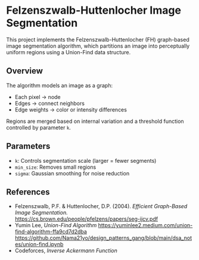 # Felzenszwalb-Huttenlocher Image Segmentation

This project implements the Felzenszwalb-Huttenlocher (FH) graph-based image segmentation algorithm, which partitions an image into perceptually uniform regions using a Union-Find data structure.

## Overview

The algorithm models an image as a graph:

- Each pixel → node
- Edges → connect neighbors
- Edge weights → color or intensity differences

Regions are merged based on internal variation and a threshold function controlled by parameter `k`.

## Parameters

- `k`: Controls segmentation scale (larger = fewer segments)
- `min_size`: Removes small regions
- `sigma`: Gaussian smoothing for noise reduction

## References

- Felzenszwalb, P.F. & Huttenlocher, D.P. (2004). _Efficient Graph-Based Image Segmentation._
  https://cs.brown.edu/people/pfelzens/papers/seg-ijcv.pdf
- Yumin Lee, _Union-Find Algorithm_
  https://yuminlee2.medium.com/union-find-algorithm-ffa9cd7d2dba
  https://github.com/Nama21yo/design_patterns_gang/blob/main/dsa_notes/union-find.ipynb
- Codeforces, _Inverse Ackermann Function_
